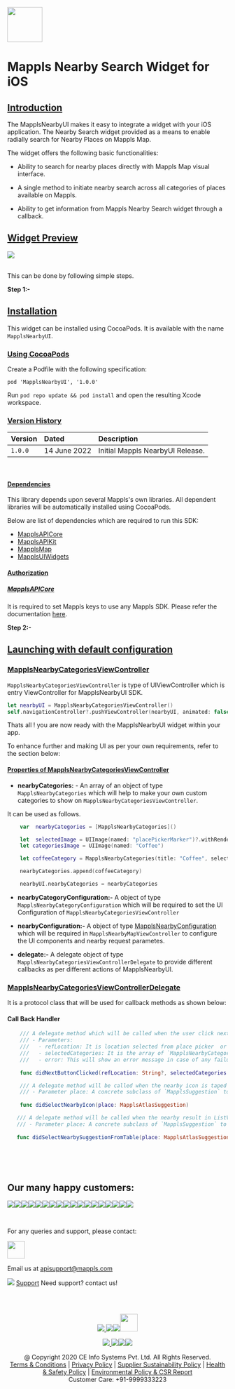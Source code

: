 [<img src="https://about.mappls.com/images/mappls-b-logo.svg" height="80"/> </p>](https://www.mapmyindia.com/api)

# Mappls Nearby Search Widget for iOS

## [Introduction](#Introduction)

The MapplsNearbyUI makes it easy to integrate a widget with your iOS application. The Nearby Search widget provided as a means to enable radially search for Nearby Places on Mappls Map.

The widget offers the following basic functionalities:

- Ability to search for nearby places directly with Mappls Map visual interface.

- A single method to initiate nearby search across all categories of places available on Mappls.

- Ability to get information from Mappls Nearby Search widget through a callback.

## [Widget Preview](#Widget)

![](https://mmi-api-team.s3.amazonaws.com/moveSDK/ios/resources/MapmyIndiaNearbyUI/MapmyIndiaNearbyUI.gif)

<br> This can be done by following simple steps.

**Step 1:-**
## [Installation](#Installation)


This widget can be installed using CocoaPods. It is available with the name `MapplsNearbyUI`.

### [Using CocoaPods](#Using-CocoaPods)

Create a Podfile with the following specification:

```
pod 'MapplsNearbyUI', '1.0.0'
```

Run `pod repo update && pod install` and open the resulting Xcode workspace.

### [Version History](#Version-History)

| Version | Dated | Description | 
| :---- | :---- | :---- |
| `1.0.0` | 14 June 2022 | Initial Mappls NearbyUI Release.|

<br>

#### [Dependencies](#Dependencies)

This library depends upon several Mappls's own libraries. All dependent libraries will be automatically installed using CocoaPods.

Below are list of dependencies which are required to run this SDK:

- [MapplsAPICore](https://github.com/mappls-api/mappls-ios-sdk/docs/v1.0.0/MapplsAPICore.md)
- [MapplsAPIKit](https://github.com/mappls-api/mappls-ios-sdk/docs/v1.0.0/MapplsAPIKit.md)
- [MapplsMap](https://github.com/mappls-api/mappls-ios-sdk/docs/v1.0.0/MapplsMap.md)
- [MapplsUIWidgets](https://github.com/mappls-api/mappls-ios-sdk/docs/v1.0.0/MapplsUIWidgets.md)

#### [Authorization](#Authorization)

##### [MapplsAPICore](#MapplsAPICore)
It is required to set Mappls keys to use any Mappls SDK. Please refer the documentation [here](https://github.com/mappls-api/mappls-ios-sdk/docs/v1.0.0/MapplsAPICore.md).

**Step 2:-**
## [Launching with default configuration](#Launching-with-default-configuration)


### [MapplsNearbyCategoriesViewController](#MapplsNearbyCategoriesViewController)

`MapplsNearbyCategoriesViewController` is type of UIViewController which is entry ViewController for MapplsNearbyUI SDK. 

```swift
let nearbyUI = MapplsNearbyCategoriesViewController()
self.navigationController?.pushViewController(nearbyUI, animated: false)
```
Thats all ! you are now ready with the MapplsNearbyUI widget within your app.

To enhance further and making UI as per your own requirements, refer to the section below:

#### [Properties of MapplsNearbyCategoriesViewController](#Properties-of-MapplsNearbyCategoriesViewController)

 - **nearbyCategories:** - An array of an object of type `MapplsNearbyCategories` which will help to make your own custom categories to show on `MapplsNearbyCategoriesViewController`.

It can be used as follows.
``` swift
    var  nearbyCategories = [MapplsNearbyCategories]()

    let  selectedImage = UIImage(named: "placePickerMarker")?.withRenderingMode(.alwaysTemplate)
    let categoriesImage = UIImage(named: "Coffee")

    let coffeeCategory = MapplsNearbyCategories(title: "Coffee", selectedBackgroundColor: selectedColor, unselectedBackgroundColor: .white, selectedImage: selectedImage ?? UIImage(), unselectedImage: selectedImage ?? UIImage(), unselectedTextColor: .black, selectedTextColor: .white, isSelected: true, categoryKeywords: ["FODCOF"], mapNearbyCategoryIcon: categoriesImage)

    nearbyCategories.append(coffeeCategory)

    nearbyUI.nearbyCategories = nearbyCategories

```

 - **nearbyCategoryConfiguration:-** A object of type `MapplsNearbyCategoryConfiguration` which will be required to set the UI Configuration of `MapplsNearbyCategoriesViewController` 

 - **nearbyConfiguration:-** A object of type [MapplsNearbyConfiguration](#MapplsNearbyConfiguration) which will be required in `MapplsNearbyMapViewController` to  configure the UI components and nearby request parametes.
 

- **delegate:-** A delegate object of type `MapplsNearbyCategoriesViewControllerDelegate` to provide different callbacks as per different actions of MapplsNearbyUI.

### [MapplsNearbyCategoriesViewControllerDelegate](#MapplsNearbyCategoriesViewControllerDelegate)

It is a protocol class that will be used for callback methods as shown below:

#### Call Back Handler
``` swift
    /// A delegate method which will be called when the user click next button in `MapplsNearbyCategoriesViewController` class
    /// - Parameters:
    ///   - refLocation: It is location selected from place picker  or your current location or location provided by used as refLocation.
    ///   - selectedCategories: It is the array of `MapplsNearbyCategories` items selected from the categories
    ///   - error: This will show an error message in case of any failure in `MapplsNearbyCategoriesViewController` class on next button clicked.
   
    func didNextButtonClicked(refLocation: String?, selectedCategories: [MapplsNearbyCategories]?, error: String? )
 ```

``` swift
    /// A delegate method will be called when the nearby icon is taped on the map. It will return a nearby response for the taped icon.
    /// - Parameter place: A concrete subclass of `MapplsSuggestion` to represent suggestedLocations object in results of  requests.
   
    func didSelectNearbyIcon(place: MapplsAtlasSuggestion)
 ```

 ``` swift
    /// A delegate method will be called when the nearby result in ListView is tapped. It will return a nearby response for the tapped item.
    /// - Parameter place: A concrete subclass of `MapplsSuggestion` to represent suggestedLocations object in results of  requests.
   
    func didSelectNearbySuggestionFromTable(place: MapplsAtlasSuggestion)
 ```

<br><br><br>

## Our many happy customers:

![](https://www.mapmyindia.com/api/img/logos1/PhonePe.png)![](https://www.mapmyindia.com/api/img/logos1/Arya-Omnitalk.png)![](https://www.mapmyindia.com/api/img/logos1/delhivery.png)![](https://www.mapmyindia.com/api/img/logos1/hdfc.png)![](https://www.mapmyindia.com/api/img/logos1/TVS.png)![](https://www.mapmyindia.com/api/img/logos1/Paytm.png)![](https://www.mapmyindia.com/api/img/logos1/FastTrackz.png)![](https://www.mapmyindia.com/api/img/logos1/ICICI-Pru.png)![](https://www.mapmyindia.com/api/img/logos1/LeanBox.png)![](https://www.mapmyindia.com/api/img/logos1/MFS.png)![](https://www.mapmyindia.com/api/img/logos1/TTSL.png)![](https://www.mapmyindia.com/api/img/logos1/Novire.png)![](https://www.mapmyindia.com/api/img/logos1/OLX.png)![](https://www.mapmyindia.com/api/img/logos1/sun-telematics.png)![](https://www.mapmyindia.com/api/img/logos1/Sensel.png)![](https://www.mapmyindia.com/api/img/logos1/TATA-MOTORS.png)![](https://www.mapmyindia.com/api/img/logos1/Wipro.png)![](https://www.mapmyindia.com/api/img/logos1/Xamarin.png)

<br>

For any queries and support, please contact:

[<img src="https://mmi-api-team.s3.amazonaws.com/Mappls-SDKs/Resources/mappls-logo.png" height="40"/> </p>](https://about.mappls.com/api/)

Email us at [apisupport@mappls.com](mailto:apisupport@mappls.com)

![](https://www.mapmyindia.com/api/img/icons/support.png)
[Support](https://about.mappls.com/contact/)
Need support? contact us!

<br></br>

[<p align="center"> <img src="https://www.mapmyindia.com/api/img/icons/stack-overflow.png"/> ](https://stackoverflow.com/questions/tagged/mappls-api)[![](https://www.mapmyindia.com/api/img/icons/blog.png)](https://about.mappls.com/blog/)[![](https://www.mapmyindia.com/api/img/icons/gethub.png)](https://github.com/mappls-api)[<img src="https://mmi-api-team.s3.ap-south-1.amazonaws.com/API-Team/npm-logo.one-third%5B1%5D.png" height="40"/> </p>](https://www.npmjs.com/org/mapmyindia) 

[<p align="center"> <img src="https://www.mapmyindia.com/june-newsletter/icon4.png"/> ](https://www.facebook.com/Mapplsofficial)[![](https://www.mapmyindia.com/june-newsletter/icon2.png)](https://twitter.com/mappls)[![](https://www.mapmyindia.com/newsletter/2017/aug/llinkedin.png)](https://www.linkedin.com/company/mappls/)[![](https://www.mapmyindia.com/june-newsletter/icon3.png)](https://www.youtube.com/channel/UCAWvWsh-dZLLeUU7_J9HiOA)

<div align="center">@ Copyright 2020 CE Info Systems Pvt. Ltd. All Rights Reserved.</div>

<div align="center"> <a href="https://about.mappls.com/api/terms-&-conditions">Terms & Conditions</a> | <a href="https://www.mappls.com/about/privacy-policy">Privacy Policy</a> | <a href="https://www.mappls.com/pdf/mappls-sustainability-policy-healt-labour-rules-supplir-sustainability.pdf">Supplier Sustainability Policy</a> | <a href="https://www.mappls.com/pdf/Health-Safety-Management.pdf">Health & Safety Policy</a> | <a href="https://www.mappls.com/pdf/Environment-Sustainability-Policy-CSR-Report.pdf">Environmental Policy & CSR Report</a>

<div align="center">Customer Care: +91-9999333223</div>